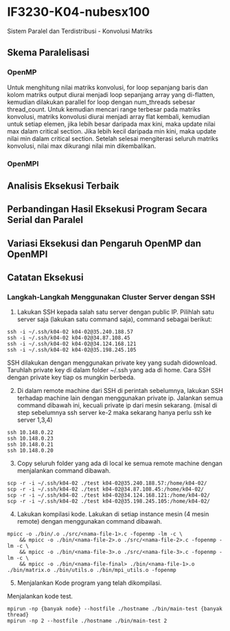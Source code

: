 # IF3230-K04-nubesx100

Sistem Paralel dan Terdistribusi - Konvolusi Matriks

## Skema Paralelisasi

### OpenMP

Untuk menghitung nilai matriks konvolusi, for loop sepanjang baris dan kolom matriks output diurai menjadi loop sepanjang array yang di-flatten, kemudian dilakukan parallel for loop dengan num_threads sebesar thread_count. Untuk kemudian mencari range terbesar pada matriks konvolusi, matriks konvolusi diurai menjadi array flat kembali, kemudian untuk setiap elemen, jika lebih besar daripada max kini, maka update nilai max dalam critical section. Jika lebih kecil daripada min kini, maka update nilai min dalam critical section. Setelah selesai mengiterasi seluruh matriks konvolusi, nilai max dikurangi nilai min dikembalikan.

### OpenMPI

## Analisis Eksekusi Terbaik

## Perbandingan Hasil Eksekusi Program Secara Serial dan Paralel

## Variasi Eksekusi dan Pengaruh OpenMP dan OpenMPI

## Catatan Eksekusi

### Langkah-Langkah Menggunakan Cluster Server dengan SSH

1. Lakukan SSH kepada salah satu server dengan public IP. Pilihlah satu server saja (lakukan satu command saja), command sebagai berikut:

```
ssh -i ~/.ssh/k04-02 k04-02@35.240.188.57
ssh -i ~/.ssh/k04-02 k04-02@34.87.108.45
ssh -i ~/.ssh/k04-02 k04-02@34.124.168.121
ssh -i ~/.ssh/k04-02 k04-02@35.198.245.105
```

SSH dilakukan dengan menggunakan private key yang sudah didownload. Taruhlah private key di dalam folder ~/.ssh yang ada di home. Cara SSH dengan private key tiap os mungkin berbeda.

2. Di dalam remote machine dari SSH di perintah sebelumnya, lakukan SSH terhadap machine lain dengan menggunakan private ip. Jalankan semua command dibawah ini, kecuali private ip dari mesin sekarang. (misal di step sebelumnya ssh server ke-2 maka sekarang hanya perlu ssh ke server 1,3,4)

```
ssh 10.148.0.22
ssh 10.148.0.23
ssh 10.148.0.21
ssh 10.148.0.20
```

3. Copy seluruh folder yang ada di local ke semua remote machine dengan menjalankan command dibawah.

```
scp -r -i ~/.ssh/k04-02 ./test k04-02@35.240.188.57:/home/k04-02/
scp -r -i ~/.ssh/k04-02 ./test k04-02@34.87.108.45:/home/k04-02/
scp -r -i ~/.ssh/k04-02 ./test k04-02@34.124.168.121:/home/k04-02/
scp -r -i ~/.ssh/k04-02 ./test k04-02@35.198.245.105:/home/k04-02/
```

4. Lakukan kompilasi kode. Lakukan di setiap instance mesin (4 mesin remote) dengan menggunakan command dibawah.

```shell
mpicc -o ./bin/.o ./src/<nama-file-1>.c -fopenmp -lm -c \
    && mpicc -o ./bin/<nama-file-2>.o ./src/<nama-file-2>.c -fopenmp -lm -c \
    && mpicc -o ./bin/<nama-file-3>.o ./src/<nama-file-3>.c -fopenmp -lm -c \
    && mpicc -o ./bin/<nama-file-final> ./bin/<nama-file-1>.o ./bin/matrix.o ./bin/utils.o ./bin/mpi_utils.o -fopenmp
```

5. Menjalankan Kode program yang telah dikompilasi.

Menjalankan kode test.

```
mpirun -np {banyak node} --hostfile ./hostname ./bin/main-test {banyak thread}
mpirun -np 2 --hostfile ./hostname ./bin/main-test 2
```
